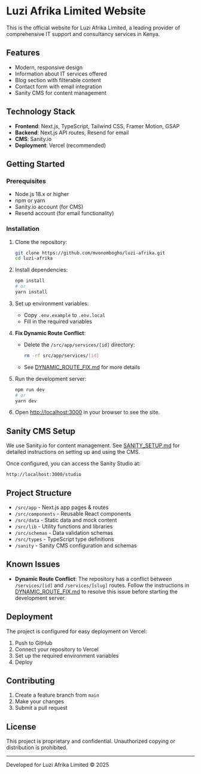 # Luzi Afrika Limited Website

This is the official website for Luzi Afrika Limited, a leading provider of comprehensive IT support and consultancy services in Kenya.

## Features

- Modern, responsive design
- Information about IT services offered
- Blog section with filterable content
- Contact form with email integration
- Sanity CMS for content management

## Technology Stack

- **Frontend**: Next.js, TypeScript, Tailwind CSS, Framer Motion, GSAP
- **Backend**: Next.js API routes, Resend for email
- **CMS**: Sanity.io
- **Deployment**: Vercel (recommended)

## Getting Started

### Prerequisites

- Node.js 18.x or higher
- npm or yarn
- Sanity.io account (for CMS)
- Resend account (for email functionality)

### Installation

1. Clone the repository:
   ```bash
   git clone https://github.com/mvonombogho/luzi-afrika.git
   cd luzi-afrika
   ```

2. Install dependencies:
   ```bash
   npm install
   # or
   yarn install
   ```

3. Set up environment variables:
   - Copy `.env.example` to `.env.local`
   - Fill in the required variables

4. **Fix Dynamic Route Conflict**: 
   - Delete the `/src/app/services/[id]` directory:
     ```bash
     rm -rf src/app/services/[id]
     ```
   - See [DYNAMIC_ROUTE_FIX.md](DYNAMIC_ROUTE_FIX.md) for more details

5. Run the development server:
   ```bash
   npm run dev
   # or
   yarn dev
   ```

6. Open [http://localhost:3000](http://localhost:3000) in your browser to see the site.

## Sanity CMS Setup

We use Sanity.io for content management. See [SANITY_SETUP.md](SANITY_SETUP.md) for detailed instructions on setting up and using the CMS.

Once configured, you can access the Sanity Studio at:
```
http://localhost:3000/studio
```

## Project Structure

- `/src/app` - Next.js app pages & routes
- `/src/components` - Reusable React components
- `/src/data` - Static data and mock content
- `/src/lib` - Utility functions and libraries
- `/src/schemas` - Data validation schemas
- `/src/types` - TypeScript type definitions
- `/sanity` - Sanity CMS configuration and schemas

## Known Issues

- **Dynamic Route Conflict**: The repository has a conflict between `/services/[id]` and `/services/[slug]` routes. Follow the instructions in [DYNAMIC_ROUTE_FIX.md](DYNAMIC_ROUTE_FIX.md) to resolve this issue before starting the development server.

## Deployment

The project is configured for easy deployment on Vercel:

1. Push to GitHub
2. Connect your repository to Vercel
3. Set up the required environment variables
4. Deploy

## Contributing

1. Create a feature branch from `main`
2. Make your changes
3. Submit a pull request

## License

This project is proprietary and confidential. Unauthorized copying or distribution is prohibited.

---

Developed for Luzi Afrika Limited © 2025